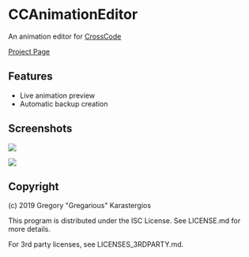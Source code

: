 # CCAnimationEditor
An animation editor for [CrossCode](https://cross-code.com)

[Project Page](http://gregnk.com/projects/CCAnimationEditor.html)

## Features
* Live animation preview
* Automatic backup creation

## Screenshots

![](http://gregnk.com/images/Screenshots/CCAnimationEditor/SheetsSmall.png)

![](http://gregnk.com/images/Screenshots/CCAnimationEditor/AnimationsSmall.png)

## Copyright
(c) 2019 Gregory "Gregarious" Karastergios

This program is distributed under the ISC License. See LICENSE.md for more details.

For 3rd party licenses, see LICENSES_3RDPARTY.md.